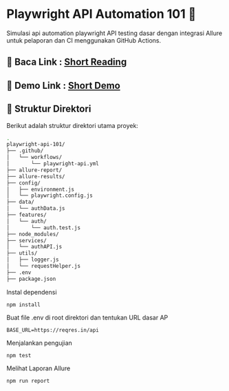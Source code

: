 # Playwright API Automation 101 🚀 
Simulasi api automation playwright
API testing dasar dengan integrasi Allure untuk pelaporan dan CI menggunakan GitHub Actions.

## 🚀 Baca Link : [Short Reading](https://medium.com/@muxsdn/automating-api-testing-with-playwright-and-github-actions-4eaa434d7f4f)
## 🚀 Demo Link : [Short Demo]()

## 📂 Struktur Direktori
Berikut adalah struktur direktori utama proyek:
```bash
.
playwright-api-101/
├── .github/
│   └── workflows/
│       └── playwright-api.yml
├── allure-report/
├── allure-results/
├── config/
│   ├── environment.js
│   └── playwright.config.js
├── data/
│   └── authData.js
├── features/
│   └── auth/
│       └── auth.test.js
├── node_modules/
├── services/
│   └── authAPI.js
├── utils/
│   ├── logger.js
│   └── requestHelper.js
├── .env
├── package.json
```

Instal dependensi
```
npm install
```

Buat file .env di root direktori dan tentukan URL dasar AP
```
BASE_URL=https://reqres.in/api
```

Menjalankan pengujian
```
npm test
```

Melihat Laporan Allure
```
npm run report
```
